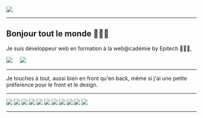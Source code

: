 <div><a href="https://corentinnrd.github.io/CorentinNordmann/"><img src="https://img.shields.io/badge/portfolio-ffffff?style=for-the-badge&logo=About&logoColor=black" /></a></div>

------------------------------------------
<div>

## Bonjour tout le monde 👨🏼‍💻

Je suis développeur web en formation à la web@cadémie by Epitech 👨🏼‍🎓,

<p>
<a href="https://www.linkedin.com/in/corentinnordmann"><img src="https://img.shields.io/badge/linkedin-%230077B5.svg?&style=for-the-badge&logo=linkedin&logoColor=white" /></a>&nbsp;&nbsp;&nbsp;&nbsp;
<a href="mailto:corentinnordmann@gmail.com?subject=Bonjour%20Corentin"><img src="https://img.shields.io/badge/gmail-%23D14836.svg?&style=for-the-badge&logo=gmail&logoColor=white" /></a>&nbsp;&nbsp;&nbsp;&nbsp;
</p>

------------------------------------------

Je touches à tout, aussi bien en front qu'en back, même si j'ai une petite préference pour le front et le design.

------------------------------------------

<p>
  <img src="https://img.shields.io/badge/html5%20-%23e34f26.svg?&style=for-the-badge&logo=html5&logoColor=white" />
  <img src="https://img.shields.io/badge/CSS3-1572B6?&style=for-the-badge&logo=css3&logoColor=white" />
  <img src="https://img.shields.io/badge/Vue.js-35495E?style=for-the-badge&logo=vue.js&logoColor=4FC08D" />
  <img src="https://img.shields.io/badge/JavaScript-F7DF1E?style=for-the-badge&logo=javascript&logoColor=black" />
  <img src="https://img.shields.io/badge/Tailwind_CSS-38B2AC?style=for-the-badge&logo=tailwind-css&logoColor=white" />
  <img src="https://img.shields.io/badge/node.js%20-%23339933.svg?&style=for-the-badge&logo=node.js&logoColor=white" />
  <img src="https://img.shields.io/badge/React_Native-20232A?style=for-the-badge&logo=react&logoColor=61DAFB" />
  <img src="https://img.shields.io/badge/Express.js-404D59?style=for-the-badge" />
  <img src="https://img.shields.io/badge/MongoDB-4EA94B?style=for-the-badge&logo=mongodb&logoColor=white" />
  <img src="https://img.shields.io/badge/MySQL-00000F?style=for-the-badge&logo=mysql&logoColor=white" />
  <img src="https://img.shields.io/badge/json-5E5C5C?style=for-the-badge&logo=json&logoColor=white" />
</p>

------------------------------------------
</div>
